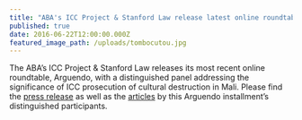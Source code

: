 ```yaml
---
title: "ABA's ICC Project & Stanford Law release latest online roundtable, Arguendo, on the protection of cultural property and accountability"
published: true
date: 2016-06-22T12:00:00.000Z
featured_image_path: /uploads/tombocutou.jpg
---
```



The ABA’s ICC Project & Stanford Law releases its most recent online roundtable, Arguendo, with a distinguished panel addressing the significance of ICC prosecution of cultural destruction in Mali. Please find the [press release](https://www.international-criminal-justice-today.org/news/abas-icc-project--stanford-law-release-latest-online-roundtable-arguendo-on-icc-prosecution-of-cultural-destruction/) as well as the [articles](https://www.international-criminal-justice-today.org/arguendo/question/what-is-the-significance-of-the-iccs-war-crime-charges-of-attacks-on-cultural-property-in-mali/) by this Arguendo installment’s distinguished participants.